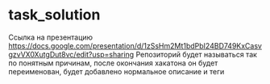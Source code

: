 # task_solution
Ссылка на презентацию https://docs.google.com/presentation/d/1zSsHm2Mt1bdPbI24BD749KxCasvgzvVX0XutgDut8vc/edit?usp=sharing
Репозиторий будет называться так по понятным причинам, после окончания хакатона он будет переименован, будет добавлено нормальное описание и теги
